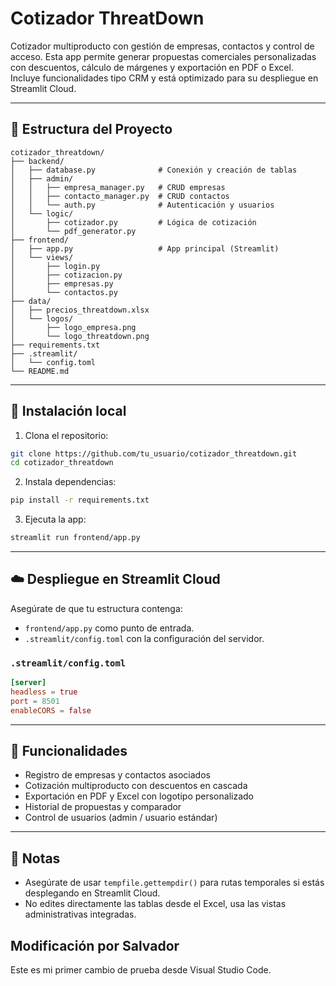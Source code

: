 # Cotizador ThreatDown

Cotizador multiproducto con gestión de empresas, contactos y control de acceso. Esta app permite generar propuestas comerciales personalizadas con descuentos, cálculo de márgenes y exportación en PDF o Excel. Incluye funcionalidades tipo CRM y está optimizado para su despliegue en Streamlit Cloud.

---

## 📁 Estructura del Proyecto

```
cotizador_threatdown/
├── backend/
│   ├── database.py              # Conexión y creación de tablas
│   ├── admin/
│   │   ├── empresa_manager.py   # CRUD empresas
│   │   ├── contacto_manager.py  # CRUD contactos
│   │   └── auth.py              # Autenticación y usuarios
│   └── logic/
│       ├── cotizador.py         # Lógica de cotización
│       └── pdf_generator.py
├── frontend/
│   ├── app.py                   # App principal (Streamlit)
│   └── views/
│       ├── login.py
│       ├── cotizacion.py
│       ├── empresas.py
│       └── contactos.py
├── data/
│   ├── precios_threatdown.xlsx
│   └── logos/
│       ├── logo_empresa.png
│       └── logo_threatdown.png
├── requirements.txt
├── .streamlit/
│   └── config.toml
└── README.md
```

---

## 🚀 Instalación local

1. Clona el repositorio:
```bash
git clone https://github.com/tu_usuario/cotizador_threatdown.git
cd cotizador_threatdown
```

2. Instala dependencias:
```bash
pip install -r requirements.txt
```

3. Ejecuta la app:
```bash
streamlit run frontend/app.py
```

---

## ☁️ Despliegue en Streamlit Cloud

Asegúrate de que tu estructura contenga:
- `frontend/app.py` como punto de entrada.
- `.streamlit/config.toml` con la configuración del servidor.

### `.streamlit/config.toml`
```toml
[server]
headless = true
port = 8501
enableCORS = false
```

---

## 🧠 Funcionalidades
- Registro de empresas y contactos asociados
- Cotización multiproducto con descuentos en cascada
- Exportación en PDF y Excel con logotipo personalizado
- Historial de propuestas y comparador
- Control de usuarios (admin / usuario estándar)

---

## 📌 Notas
- Asegúrate de usar `tempfile.gettempdir()` para rutas temporales si estás desplegando en Streamlit Cloud.
- No edites directamente las tablas desde el Excel, usa las vistas administrativas integradas.


## Modificación por Salvador
Este es mi primer cambio de prueba desde Visual Studio Code.
